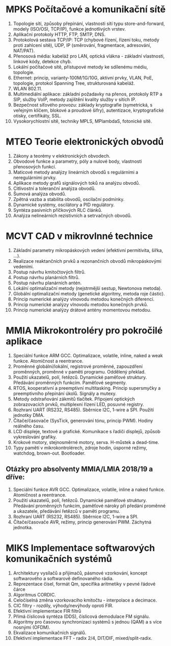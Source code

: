 # MPKS Počítačové a komunikační sítě
1. Topologie sítí, způsoby přepínání, vlastnosti sítí typu store-and-forward, modely (ISO/OSI, TCP/IP), funkce jednotlivých vrstev.
2. Aplikační protokoly HTTP, FTP, SMTP, DNS.
3. Protokolová sestava TCP/IP: TCP (chybové řízení, řízení toku, metody proti zahlcení sítě), UDP, IP (směrování, fragmentace, adresování, NAT/PAT).
4. Přenosová média: kabeláž pro LAN, optická vlákna - základní vlastnosti, linkové kódy, detekce chyb.
5. Lokální počítačové sítě, přístupové metody ke sdílenému médiu, topologie.
6. Ethernet: princip, varianty-100M/1G/10G, aktivní prvky, VLAN, PoE, topologie, protokol Spanning Tree, strukturovaná kabeláž.
7. WLAN 802.11.
8. Multimediální aplikace: základní požadavky na přenos, protokoly RTP a SIP, služby VoIP, metody zajištění kvality služby v sítích IP.
9. Bezpečnost síťového provozu: základy kryptografie (symetrická, s veřejným klíčem, blokové a proudové šifry), autentizace, kryptografické otisky, certifikáty, SSL.
10. Vysokorychlostní sítě, techniky MPLS, MPlambdaS, fotonické sítě.

# MTEO Teorie elektronických obvodů
1. Zákony a teorémy v elektronických obvodech.
2. Obvodové funkce a parametry, póly a nulové body, vlastnosti přenosových funkcí.
3. Maticové metody analýzy lineárních obvodů s regulárními a neregulárními prvky.
4. Aplikace metody grafů signálových toků na analýzu obvodů.
5. Citlivostní a toleranční analýza obvodů.
6. Šumová analýza obvodů.
7. Zpětná vazba a stabilita obvodů, oscilační podmínky.
8. Dynamické systémy, oscilátory a PID regulátory.
9. Syntéza pasivních příčkových RLC článků.
10. Analýza nelineárních rezistivních a setrvačných obvodů.

# MCVT CAD v mikrovlnné technice
1. Základní parametry mikropáskových vedení (efektivní permitivita, šířka, ...).
2. Realizace reaktančních prvků a rezonančních obvodů mikropáskovými vedeními.
3. Postup návrhu kmitočtových filtrů.
4. Postup návrhu planárních filtrů.
5. Postup návrhu planárních antén.
6. Lokální optimalizační metody (nejstrmější sestup, Newtonova metoda).
7. Globální optimalizační metody (genetické algoritmy, metoda roje částic).
8. Princip numerické analýzy vlnovodu metodou konečných diferencí.
9. Princip numerické analýzy vlnovodu metodou konečných prvků.
10. Princip numerické analýzy drátové antény momentovou metodou.

# MMIA Mikrokontroléry pro pokročilé aplikace
1. Speciální funkce ARM GCC. Optimalizace, volatile, inline, naked a weak funkce. Atomičnost a reentrance.
2. Proměnné globální/lokální, registrové proměnné, zapouzdření proměnných, proměnné v paměti programu. Oddělený překlad.
3. Použití ukazatelů, polí, řetězců. Dynamické paměťové struktury. Předávání proměnných funkcím. Paměťové segmenty.
4. RTOS, kooperativní a preemptivní multitasking. Princip supersmyčky a preemptivního přepínání úkolů. Signály a mutexy.
5. Metody odstraňování zákmitů tlačítek. Připojení optických zobrazovacích prvků, multiplexní řízení LED, posuvné registry.
6. Rozhraní UART (RS232, RS485). Sběrnice I2C, 1-wire a SPI. Použití jednotky DMA.
7. Čítače/časovače (SysTick, generování tónu, princip PWM). Hodiny reálného času.
8. LCD displeje, textové a grafické. Komunikace s řadiči displejů, způsob vykreslování grafiky.
9. Krokové motory, stejnosměrné motory, serva. H-můstek a dead-time.
10. Typy pamětí v mikrokontrolérech, zdroje hodin, úsporné režimy, watchdog, brown-out. Bootloader.

## Otázky pro absolventy MMIA/LMIA 2018/19 a dříve:
1. Speciální funkce AVR GCC. Optimalizace, volatile, inline a naked funkce. Atomičnost a reentrance.
3. Použití ukazatelů, polí, řetězců. Dynamické paměťové struktury. Předávání proměnných funkcím, paměťové nároky při předání proměnné a ukazatele, předávání řetězců v paměti programu.
6. Rozhraní UART (RS232, RS485). Sběrnice I2C, 1-wire a SPI.
7. Čítače/časovače AVR, režimy, princip generování PWM. Záchytná jednotka.

# MIKS Implementace softwarových komunikačních systémů
1. Architektury vysílačů a přijímačů, pásmové vzorkování, koncept softwarového a softwarově definovaného rádia.
2. Reprezentace čísel, formát Qm, specifika aritmetiky v pevné řádové čárce
3. Algoritmus CORDIC.
4. Celočíselná změna vzorkovacího kmitočtu - interpolace a decimace.
5. CIC filtry - rozdíly, výhody/nevýhody oproti FIR.
6. Efektivní implementace FIR filtrů
7. Přímá číslicová syntéza (DDS), číslicová demodulace FM signálu.
8. Algoritmy pro časovou synchronizaci systémů s jednou (QAM) a s více nosnými (OFDM).
9. Ekvalizace komunikačních signálů.
10. Efektivní implementace FFT - radix 2/4, DIT/DIF, mixed/split-radix.